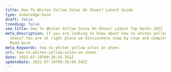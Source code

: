 ```yaml
---
title: How To Whiten Yellow Soles On Shoes? Latest Guide
type: knowledge-base
draft: false
trending: false
seo_title: How To Whiten Yellow Soles On Shoes? Latest Top Hacks 2022
meta_Description: If you are looking to know about how to whiten yellow soles on
  shoes? You are at right place we discusshere step by step and complete guide.
  Read more
meta_Keywords: how to whiten yellow soles on shoes
url: how-to-whiten-yellow-soles-on-shoes
date: 2022-07-19T09:39:56.351Z
updateDate: 2022-07-19T09:39:56.545Z
---
```

